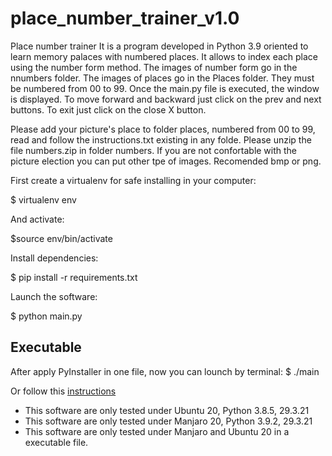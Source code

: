 # place_number_trainer_v1.0
Place number trainer It is a program developed in Python 3.9 oriented to learn memory palaces with numbered places. It allows to index each place using the number form method. The images of number form go in the nnumbers folder. The images of places go in the Places folder. They must be numbered from 00 to 99. Once the main.py file is executed, the window is displayed. To move forward and backward just click on the prev and next buttons. To exit just click on the close X button. 

Please add your picture's place to folder places, numbered from 00 to 99, read and follow the instructions.txt existing in any folde.
Please unzip the file numbers.zip in folder numbers. If you are not confortable with the picture election you can put other tpe of images. Recomended bmp or png.

First create a virtualenv for safe installing in your computer:

$ virtualenv env

And activate:

$source env/bin/activate

Install dependencies:

$ pip install -r requirements.txt

Launch the software:

$ python main.py

## Executable 
After apply PyInstaller in one file, now you can lounch by terminal:
$ ./main

Or follow this [instructions](https://www.unixmen.com/create-whisker-menu-launcher-manjaro-xfce/)
+ This software are only tested under Ubuntu 20, Python 3.8.5, 29.3.21
+ This software are only tested under Manjaro 20, Python 3.9.2, 29.3.21
+ This software are only tested under Manjaro and Ubuntu 20 in a executable file.
